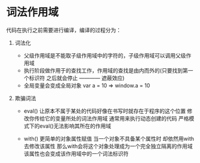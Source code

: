 # 词法作用域

代码在执行之前需要进行编译，编译的过程分为：
1. 词法化
    - 父级作用域是不能取子级作用域中的字符的，子级作用域可以调用父级作用域
    - 执行阶段做作用于的查找工作，作用域的查找是由内而外的(只要找到第一个标识符 之后就会停止 ———— 遮蔽效应)
    - 全局变量会变成全局对象 var a = 10 => window.a = 10

2. 欺骗词法
    - eval() 让原本不属于某处的代码好像在书写时就存在于程序的这个位置 修改你传给它的变量所处的词法作用域
        通常用来执行动态创建的代码
        严格模式下的eval()无法影响其所在的作用域
    
    - with() 更简单的对象属性赋值
        当一个对象不具备某个属性时  却依然用with去修改该属性 那么with会将这个对象处理成为一个完全独立隔离的作用域 该属性也会变成该作用域中的一个词法标识符
